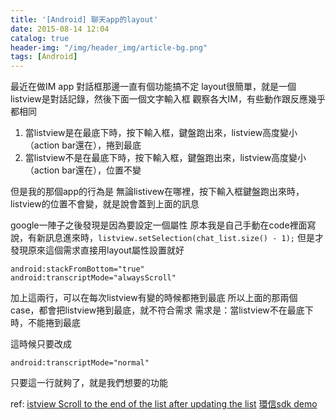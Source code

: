 ```yaml
---
title: '[Android] 聊天app的layout'
date: 2015-08-14 12:04
catalog: true
header-img: "/img/header_img/article-bg.png"
tags: [Android]
---
```

最近在做IM app
對話框那邊一直有個功能搞不定
layout很簡單，就是一個listview是對話記錄，然後下面一個文字輸入框
觀察各大IM，有些動作跟反應幾乎都相同
1. 當listview是在最底下時，按下輸入框，鍵盤跑出來，listview高度變小（action bar還在），捲到最底
2. 當listview不是在最底下時，按下輸入框，鍵盤跑出來，listview高度變小（action bar還在），位置不變

但是我的那個app的行為是
無論listivew在哪裡，按下輸入框鍵盤跑出來時，listview的位置不會變，就是說會蓋到上面的訊息

google一陣子之後發現是因為要設定一個屬性
原本我是自己手動在code裡面寫說，有新訊息進來時，`listview.setSelection(chat_list.size() - 1);`
但是才發現原來這個需求直接用layout屬性設置就好
```
android:stackFromBottom="true"
android:transcriptMode="alwaysScroll"
```
加上這兩行，可以在每次listview有變的時候都捲到最底
所以上面的那兩個case，都會把listview捲到最底，就不符合需求
需求是：當listview不在最底下時，不能捲到最底

這時候只要改成
```
android:transcriptMode="normal"
```
只要這一行就夠了，就是我們想要的功能

ref:
[istview Scroll to the end of the list after updating the list](http://stackoverflow.com/questions/3606530/listview-scroll-to-the-end-of-the-list-after-updating-the-list)
[環信sdk demo](https://github.com/easemob/sdkexamples-android/blob/master/ChatDemoUI/res/layout/activity_chat.xml)
